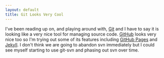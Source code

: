 ```yaml
---
layout: default
title: Git Looks Very Cool
---
```


I've been reading up on, and playing around with, [Git][1] and I have to say it
is looking like a very nice tool for managing source code. [GitHub][2] looks
very nice too so I'm trying out some of its features including [GitHub Pages][3]
and [Jekyll][4]. I don't think we are going to abandon svn immediately but I
could see myself starting to use git-svn and phasing out svn over time.

[1]: http://git-scm.com/
[2]: https://github.com/
[3]: http://github.com/blog/272-github-pages
[4]: http://github.com/mojombo/jekyll
